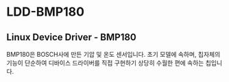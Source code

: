 # LDD-BMP180
Linux Device Driver - BMP180
------------------
BMP180은 BOSCH사에 만든 기압 및 온도 센서입니다. 초기 모델에 속하며, 칩자체의 기능이 단순하여 디바이스 드라이버를 직접 구현하기 상당히 수월한 편에 속하는 칩입니다.
